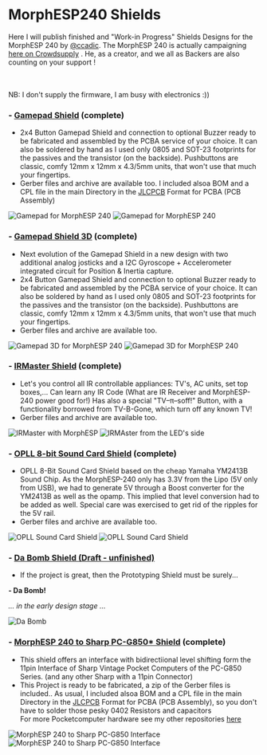 # MorphESP240 Shields
Here I will publish finished and "Work-in Progress" Shields Designs for the MorphESP 240 by [@ccadic](https://github.com/ccadic).
The MorphESP 240 is actually campaigning [here on Crowdsupply](https://www.crowdsupply.com/morpheans/morphesp-240) . He, as a creator, and we all as Backers are also counting on your support !

<br><br>
NB: I don't supply the firmware, I am busy with electronics :))



### - [Gamepad Shield](https://github.com/hwreverse/MorphESP240_Shields/tree/main/mesp240_gamepadshield) (complete)

- 2x4 Button Gamepad Shield and connection to optional Buzzer ready to be fabricated and assembled by the PCBA service of your choice. It can also be soldered by hand as I used only 0805 and SOT-23 footprints for the passives and the transistor (on the backside).  Pushbuttons are classic, comfy 12mm x 12mm x 4.3/5mm units, that won't use that much your fingertips. 
- Gerber files and archive are available too. I included alsoa BOM and a CPL file in the main Directory in the [JLCPCB](https://jlcpcb.com/) Format for PCBA (PCB Assembly)

![Gamepad for MorphESP 240](img/gamepad_small.jpg)
![Gamepad for MorphESP 240](img/gamepadfull_small.png)

### - [Gamepad Shield 3D](https://github.com/hwreverse/MorphESP240_Shields/tree/main/mesp240_3Dpad) (complete)

- Next evolution of the Gamepad Shield in a new design with two additional analog josticks and a I2C Gyroscope + Accelerometer integrated circuit for Position & Inertia capture. 
- 2x4 Button Gamepad Shield and connection to optional Buzzer ready to be fabricated and assembled by the PCBA service of your choice. It can also be soldered by hand as I used only 0805 and SOT-23 footprints for the passives and the transistor (on the backside).  Pushbuttons are classic, comfy 12mm x 12mm x 4.3/5mm units, that won't use that much your fingertips. 
- Gerber files and archive are available too. 

![Gamepad 3D for MorphESP 240](img/mesp240_3Dpad_small.png)
![Gamepad 3D for MorphESP 240](img/mesp240_3Dpad_composite_small.png)


### - [IRMaster Shield](https://github.com/hwreverse/MorphESP240_Shields/tree/main/mesp240_irmaster) (complete)

- Let's you control all IR controllable appliances: TV's, AC units, set top boxes,... Can learn any IR Code (What are IR Receiver and MorphESP-240 power good for!) 
Has also a special "TV–π–soff!" Button, with a functionality borrowed from TV-B-Gone, which turn off any known TV!
- Gerber files and archive are available too. 

![IRMaster with MorphESP](img/irmaster1.png)
![IRMAster from the LED's side](img/irmaster2.png)

### - [OPLL 8-bit Sound Card Shield](https://github.com/hwreverse/MorphESP240_Shields/tree/main/mesp240_opll) (complete)

- OPLL 8-Bit Sound Card Shield based on the cheap Yamaha YM2413B Sound Chip. As the MorphESP-240 only has 3.3V from the Lipo (5V only from USB), we had to generate 5V through a Boost converter for the YM2413B as well as the opamp. This implied that level conversion had to be added as well. Special care was exercised to get rid of the ripples for the 5V rail.
- Gerber files and archive are available too. 

![OPLL Sound Card Shield](img/mesp240_opll_small_one.jpg)
![OPLL Sound Card Shield](img/mesp240_opll_small_two.jpg)

### - [Da Bomb Shield (Draft - unfinished)](https://github.com/hwreverse/MorphESP240_Shields/tree/main/da_bomb_breadboard)

- If the project is great, then the Prototyping Shield must be surely...

**- Da Bomb!**

*... in the early design stage ...*

![Da Bomb](img/dabomb_small.jpg)

### - [MorphESP 240 to Sharp PC-G850* Shield](https://github.com/hwreverse/MorphESP240_Shields/tree/main/morphesp240_g850_interface) (complete)

- This shield offers an interface with bidirectiional level shifting form the 11pin Interface of Sharp Vintage Pocket Computers of the PC-G850 Series. (and any other Sharp with a 11pin Connector)<br>
- This Project is ready to be fabricated, a zip of the Gerber files is included.. As usual, I included alsoa BOM and a CPL file in the main Directory in the [JLCPCB](https://jlcpcb.com/) Format for PCBA (PCB Assembly), so you don't have to solder those pesky 0402 Resistors and capacitors 
<br>For more Pocketcomputer hardware see my other repositories [here](https://hwreverse.github.io/)

![MorphESP 240 to Sharp PC-G850 Interface](img/mesp_850_small.jpg)
![MorphESP 240 to Sharp PC-G850 Interface](img/full_small.jpg)
